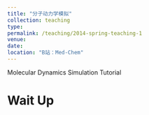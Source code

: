 ```yaml
---
title: "分子动力学模拟"
collection: teaching
type: 
permalink: /teaching/2014-spring-teaching-1
venue: 
date: 
location: "B站：Med-Chem"
---
```

Molecular Dynamics Simulation Tutorial


Wait Up
======

